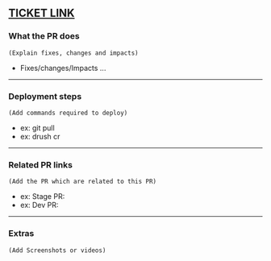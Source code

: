 [TICKET LINK](#)
---
### What the PR does
`(Explain fixes, changes and impacts)`
- Fixes/changes/Impacts ...

---
### Deployment steps
`(Add commands required to deploy)`
- ex: git pull
- ex: drush cr

---
### Related PR links
`(Add the PR which are related to this PR)`
- ex: Stage PR:
- ex: Dev PR:

---
### Extras
`(Add Screenshots or videos)`